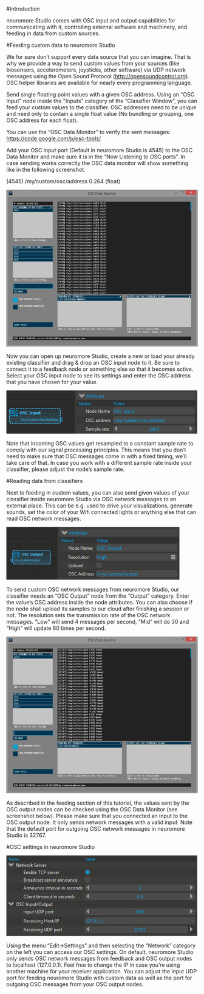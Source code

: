 #Introduction

neuromore Studio comes with OSC input and output capabilities for communicating with it, controlling external software and machinery, and feeding in data from custom sources.

#Feeding custom data to neuromore Studio

We for sure don’t support every data source that you can imagine. That is why we provide a way to send custom values from your sources (like biosensors, accelerometers, joysticks, other software) via UDP network messages using the Open Sound Protocol (http://opensoundcontrol.org). OSC helper libraries are available for nearly every programming language.

Send single floating point values with a given OSC address. Using an "OSC Input" node inside the "Inputs" category of the “Classifier Window”, you can feed your custom values to the classifier. OSC addresses need to be unique and need only to contain a single float value (No bundling or grouping, one OSC address for each float).

You can use the “OSC Data Monitor” to verify the sent messages: https://code.google.com/p/osc-tools/

Add your OSC input port (Default in neuromore Studio is 4545) to the OSC Data Monitor and make sure it is in the “Now Listening to OSC ports”. In case sending works correctly the OSC data monitor will show something like in the following screenshot.

(4545) /my/custom/osc/address 0.264 (float)

![OSC Data Monitor](../neuromoreStudio/Images/OSC/01.png)

Now you can open up neuromore Studio, create a new or load your already existing classifier and drag & drop an OSC input node to it. Be sure to connect it to a feedback node or something else so that it becomes active. Select your OSC input node to see its settings and enter the OSC address that you have chosen for your value.

![OSC input node attributes](../neuromoreStudio/Images/OSC/02.png)

Note that incoming OSC values get resampled to a constant sample rate to comply with our signal processing principles. This means that you don’t need to make sure that OSC messages come in with a fixed timing, we’ll take care of that. In case you work with a different sample rate inside your classifier, please adjust the node’s sample rate.

#Reading data from classifiers

Next to feeding in custom values, you can also send given values of your classifier inside neuromore Studio via OSC network messages to an external place. This can be e.g. used to drive your visualizations, generate sounds, set the color of your Wifi connected lights or anything else that can read OSC network messages.

![OSC output node attributes](../neuromoreStudio/Images/OSC/03.png)

To send custom OSC network messages from neuromore Studio, our classifier needs an “OSC Output” node from the “Output” category. Enter the value’s OSC address inside the node attributes. You can also choose if the node shall upload its samples to our cloud after finishing a session or not. The resolution sets the transmission rate of the OSC network messages. “Low” will send 4 messages per second, “Mid” will do 30 and “High” will update 60 times per second.

![OSC Data Monitor](../neuromoreStudio/Images/OSC/04.png)

As described in the feeding section of this tutorial, the values sent by the OSC output nodes can be checked using the OSC Data Monitor (see screenshot below). Please make sure that you connected an input to the OSC output node. It only sends network messages with a valid input. Note that the default port for outgoing OSC network messages in neuromore Studio is 32767.

#OSC settings in neuromore Studio

![Network settings](../neuromoreStudio/Images/OSC/05.png)

Using the menu “Edit->Settings” and then selecting the “Network” category on the left you can access our OSC settings. On default, neuromore Studio only sends OSC network messages from feedback and OSC output nodes to localhost (127.0.0.1). Feel free to change the IP in case you’re using another machine for your receiver application. You can adjust the input UDP port for feeding neuromore Studio with custom data as well as the port for outgoing OSC messages from your OSC output nodes.